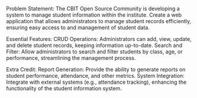 Problem Statement: The CBIT Open Source Community is developing a system to manage student information within the institute. Create a web application that allows administrators to manage student records efficiently, ensuring easy access to and management of student data.

Essential Features:
CRUD Operations: Administrators can add, view, update, and delete student records, keeping information up-to-date.
Search and Filter: Allow administrators to search and filter students by class, age, or performance, streamlining the management process.

Extra Credit:
Report Generation: Provide the ability to generate reports on student performance, attendance, and other metrics.
System Integration: Integrate with external systems (e.g., attendance tracking), enhancing the functionality of the student information system.
